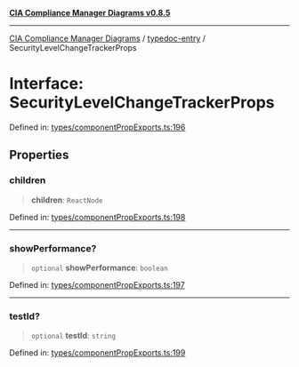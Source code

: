 [**CIA Compliance Manager Diagrams v0.8.5**](../../README.md)

***

[CIA Compliance Manager Diagrams](../../modules.md) / [typedoc-entry](../README.md) / SecurityLevelChangeTrackerProps

# Interface: SecurityLevelChangeTrackerProps

Defined in: [types/componentPropExports.ts:196](https://github.com/Hack23/cia-compliance-manager/blob/4f2006283e1cd56feb8daea1f810b2bc8c1b1d1b/src/types/componentPropExports.ts#L196)

## Properties

### children

> **children**: `ReactNode`

Defined in: [types/componentPropExports.ts:198](https://github.com/Hack23/cia-compliance-manager/blob/4f2006283e1cd56feb8daea1f810b2bc8c1b1d1b/src/types/componentPropExports.ts#L198)

***

### showPerformance?

> `optional` **showPerformance**: `boolean`

Defined in: [types/componentPropExports.ts:197](https://github.com/Hack23/cia-compliance-manager/blob/4f2006283e1cd56feb8daea1f810b2bc8c1b1d1b/src/types/componentPropExports.ts#L197)

***

### testId?

> `optional` **testId**: `string`

Defined in: [types/componentPropExports.ts:199](https://github.com/Hack23/cia-compliance-manager/blob/4f2006283e1cd56feb8daea1f810b2bc8c1b1d1b/src/types/componentPropExports.ts#L199)
